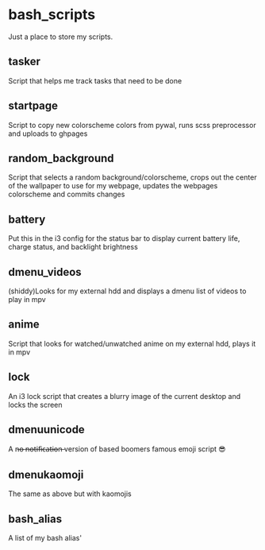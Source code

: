 # bash_scripts
Just a place to store my scripts.

## tasker
Script that helps me track tasks that need to be done

## startpage
Script to copy new colorscheme colors from pywal, runs scss preprocessor and uploads to ghpages

## random_background
Script that selects a random background/colorscheme, crops out the center of the wallpaper to use for my webpage, updates the webpages colorscheme and commits changes

## battery
Put this in the i3 config for the status bar to display current battery life, charge status, and backlight brightness

## dmenu_videos
(shiddy)Looks for my external hdd and displays a dmenu list of videos to play in mpv

## anime
Script that looks for watched/unwatched anime on my external hdd, plays it in mpv

## lock
An i3 lock script that creates a blurry image of the current desktop and locks the screen

## dmenuunicode
A n̶o̶ ̶n̶o̶t̶i̶f̶i̶c̶a̶t̶i̶o̶n̶ version of based boomers famous emoji script 😎

## dmenukaomoji
The same as above but with kaomojis

## bash_alias
A list of my bash alias'
